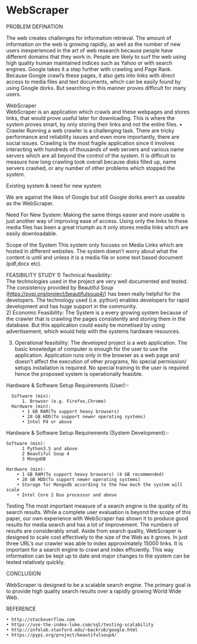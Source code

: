 # WebScraper

PROBLEM DEFINATION

The web creates challenges for information retrieval. The amount of information on the web is growing rapidly, as well as the number of new users inexperienced in the art of web research because people have different domains that they work in. People are likely to surf the web using high quality human maintained indices such as Yahoo or with search engines. Google takes it a step further with crawling and Page Rank. Because Google crawl’s these pages, it also gets into links with direct access to media files and text documents, which can be easily found by using Google dorks. But searching in this manner proves difficult for many users.


WebScraper  
WebScraper is an application which crawls and these webpages and stores links, that would prove useful later for downloading.
This is where the system proves smart, by only storing their links and not the entire files.
    • Crawler
Running a web crawler is a challenging task. There are tricky performance and reliability issues and even more importantly, there are social issues. Crawling is the most fragile application since it involves interacting with hundreds of thousands of web servers and various name servers which are all beyond the control of the system. It is difficult to measure how long crawling took overall because disks filled up, name servers crashed, or any number of other problems which stopped the system.

Existing system & need for new system

We are against the likes of Google but still Google dorks aren’t as useable as the WebScraper.

Need For New System:
Making the same things easier and more usable is just another way of improving ease of access.  Using only the links to these media files has been a great triumph as it only stores media links which are easily downloadable. 

Scope of the System
This system only focuses on Media Links which are hosted in different websites. The system doesn’t worry about what the content is until and unless it is a media file or some text based document (pdf,docx etc).


FEASIBILITY STUDY
    1) Technical feasibility:  
The technologies used in the project are very well documented and tested. The consistency provided by Beautiful Soup (https://pypi.org/project/beautifulsoup4/) has been really helpful for the developers.
The technology used (i.e. python) enables developers for rapid development and has huge support in the community.  
2)    Economic Feasibility:
The System is a every growing system because of the crawler that is crawling the pages consistently and storing them in the database. But this application could easily be monetised by using advertisement, which would help with the systems hardware resources. 

3)    Operational feasibility:
  The developed project is a web application. The basic knowledge of computer is enough for the user to use the application. Application runs only in the browser as a web page and doesn’t affect the execution of other programs, No special permission/ setups installation is required. No special training to the user is required hence the proposed system is operationally feasible.


Hardware & Software Setup Requirements (User):-

      Software (min):
          1. Browser (e.g. Firefox,Chrome)
      Hardware (min):
          • 1 GB RAM(To support heavy browsers)
          • 20 GB HDD(To support newer operating systems)
          • Intel P4 or above

Hardware & Software Setup Requirements (System Development):-

    Software (min):
          1 Python3.5 and above
          2 Beautiful Soup 4
          3 MongoDB

    Hardware (min):
        • 1 GB RAM(To support heavy browsers) (4 GB recommended)
        • 20 GB HDD(To support newer operating systems)
        • Storage for Mongodb according to the how much the system will scale  
        • Intel Core 2 Duo processor and above


Testing
 The most important measure of a search engine is the quality of its search results. While a complete user evaluation is beyond
 the scope of this paper, our own experience with WebScraper has shown it to produce good results for media search and has a lot
 of improvement. The numbers of results are considerably small. 
Aside from search quality, WebScraper is designed to scale cost effectively to the size of the Web as it grows.
In just three URL’s our crawler was able to index approximately 15000 links. It is important for a search engine to crawl and
index efficiently. This way information can be kept up to date and major changes to the system can be tested relatively quickly.



CONCLUSION

WebScraper is designed to be a scalable search engine. The primary goal is to provide high quality search results over a rapidly
growing World Wide Web. 



REFERENCE


    • http://stackoverflow.com
    • https://use-the-index-luke.com/sql/testing-scalability
    • http://infolab.stanford.edu/~backrub/google.html
    • https://pypi.org/project/beautifulsoup4/
